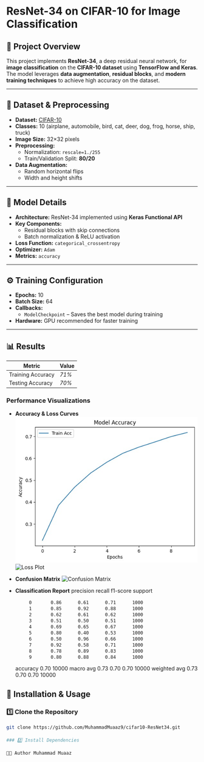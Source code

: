 # ResNet-34 on CIFAR-10 for Image Classification

## 📌 Project Overview
This project implements **ResNet-34**, a deep residual neural network, for **image classification** on the **CIFAR-10 dataset** using **TensorFlow and Keras**.
The model leverages **data augmentation**, **residual blocks**, and **modern training techniques** to achieve high accuracy on the dataset.

---

## 📂 Dataset & Preprocessing
- **Dataset:** [CIFAR-10](https://www.cs.toronto.edu/~kriz/cifar.html)
- **Classes:** 10 (airplane, automobile, bird, cat, deer, dog, frog, horse, ship, truck)
- **Image Size:** 32×32 pixels
- **Preprocessing:**
  - Normalization: `rescale=1./255`
  - Train/Validation Split: **80/20**
- **Data Augmentation:**
  - Random horizontal flips
  - Width and height shifts

---

## 🧠 Model Details
- **Architecture:** ResNet-34 implemented using **Keras Functional API**
- **Key Components:**
  - Residual blocks with skip connections
  - Batch normalization & ReLU activation
- **Loss Function:** `categorical_crossentropy`
- **Optimizer:** `Adam`
- **Metrics:** `accuracy`

---

## ⚙️ Training Configuration
- **Epochs:** 10
- **Batch Size:** 64
- **Callbacks:**
  - `ModelCheckpoint` – Saves the best model during training
- **Hardware:** GPU recommended for faster training

---

## 📊 Results

| Metric             | Value |
|--------------------|-------|
| Training Accuracy  | *71%* |
| Testing Accuracy| *70%* |

### Performance Visualizations
- **Accuracy & Loss Curves**
![Accuracy Plot](images/AccuracyPlot.jpg)
![Loss Plot](images/LossPlot.png)

- **Confusion Matrix**
![Confusion Matrix](images/ConfusionMatrix.png)

- **Classification Report**
              precision    recall  f1-score   support

           0       0.86      0.61      0.71      1000
           1       0.85      0.92      0.88      1000
           2       0.62      0.61      0.62      1000
           3       0.51      0.50      0.51      1000
           4       0.69      0.65      0.67      1000
           5       0.80      0.40      0.53      1000
           6       0.50      0.96      0.66      1000
           7       0.92      0.58      0.71      1000
           8       0.78      0.89      0.83      1000
           9       0.80      0.88      0.84      1000

    accuracy                           0.70     10000
   macro avg       0.73      0.70      0.70     10000
weighted avg       0.73      0.70      0.70     10000

## 🚀 Installation & Usage

### 1️⃣ Clone the Repository
```bash
git clone https://github.com/MuhammadMuaaz9/cifar10-ResNet34.git

### 2️⃣ Install Dependencies

👨‍💻 Author Muhammad Muaaz
